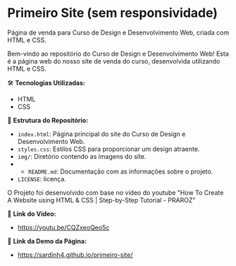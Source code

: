# Primeiro Site (sem responsividade)
Página de venda para Curso de Design e Desenvolvimento Web, criada com HTML e CSS.

Bem-vindo ao repositório do Curso de Design e Desenvolvimento Web! Esta é a página web do nosso site de venda do curso, desenvolvida utilizando HTML e CSS. 

🛠️ **Tecnologias Utilizadas:**
- HTML
- CSS

📂 **Estrutura do Repositório:**
- `index.html`: Página principal do site do Curso de Design e Desenvolvimento Web.
- `styles.css`: Estilos CSS para proporcionar um design atraente.
- `img/`: Diretório contendo as imagens do site.
- - `README.md`: Documentação com as informações sobre o projeto.
- `LICENSE`: licença.

O Projeto foi desenvolvido com base no vídeo do youtube "How To Create A Website using HTML & CSS | Step-by-Step Tutorial - PRAROZ" 

🔗 **Link do Vídeo:**
- https://youtu.be/CQZxeoQeo5c

🔗 **Link da Demo da Página:**
- https://sardinh4.github.io/primeiro-site/
